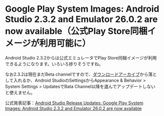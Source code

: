 <!--
id: 8b8d5d5752787e591b73
url: https://qiita.com/tenmyo/items/8b8d5d5752787e591b73
created_at: 2017-05-10T23:11:57+09:00
updated_at: 2017-05-10T23:11:57+09:00
private: false
coediting: false
tags:
- AndroidStudio
- emulator
team: null
-->

# Google Play System Images: Android Studio 2.3.2 and Emulator 26.0.2 are now available（公式Play Store同梱イメージが利用可能に）


Android Studio 2.3.2からは公式エミュレータでPlay Store同梱イメージが利用できるようになります。いろいろ捗りそうですね。

なお2.3.2は現在まだBeta channelですので、[ダウンロードアーカイブ](https://developer.android.com/studio/archive.html)から落として入れるか、Android StudioのSettingsからAppearance & Behavior > System Settings > UpdatesでBata Channel以降を選んでアップデートしないと使えません。


公式発表記事：[Android Studio Release Updates: Google Play System Images: Android Studio 2.3.2 and Emulator 26.0.2 are now available](https://androidstudio.googleblog.com/2017/04/google-play-system-images-android.html)
